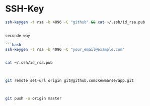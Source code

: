 # SSH-Key



```bash
ssh-keygen -t rsa -b 4096 -C "github" && cat ~/.ssh/id_rsa.pub


seconde way

```bash
ssh-keygen -t rsa -b 4096 -C "your_email@example.com"


cat ~/.ssh/id_rsa.pub



git remote set-url origin git@github.com:Kewmarse/app.git



git push -u origin master

